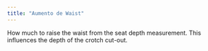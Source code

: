 ```yaml
---
title: "Aumento de Waist"
---
```


How much to raise the waist from the seat depth measurement. This influences the depth of the crotch cut-out.




